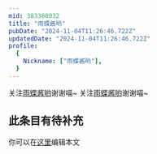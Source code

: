 ```yaml
---
mid: 383388032
title: "雨蝶酱哟"
pubDate: "2024-11-04T11:26:46.722Z"
updatedDate: "2024-11-04T11:26:46.722Z"
profile:
  {
    Nickname: ["雨蝶酱哟"],
  }
---
```


关注[雨蝶酱哟](https://space.bilibili.com/383388032)谢谢喵~ 关注[雨蝶酱哟](https://space.bilibili.com/383388032)谢谢喵~

## 此条目有待补充
你可以在[这里](https://github.com/Yuhanawa/VTuber.ICU-Content/edit/master/v/雨蝶酱哟/index.md)编辑本文
